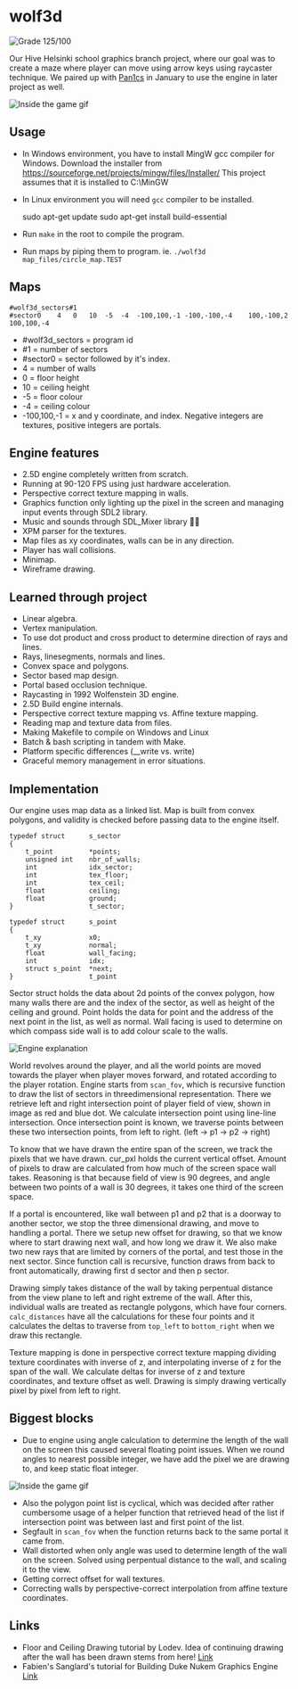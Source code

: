# wolf3d
![Grade 125/100](md_assets/grade.png)

Our Hive Helsinki school graphics branch project, where our goal was to create a maze where player can move using arrow keys using raycaster technique. We paired up with [Pan1cs](https://github.com/pan1cs) in January to use the engine in later project as well.

![Inside the game gif](md_assets/game.gif)

## Usage
- In Windows environment, you have to install MingW gcc compiler for Windows.
Download the installer from https://sourceforge.net/projects/mingw/files/Installer/
This project assumes that it is installed to C:\MinGW
- In Linux environment you will need `gcc` compiler to be installed.

	sudo apt-get update
	sudo apt-get install build-essential

- Run `make` in the root to compile the program.
- Run maps by piping them to program. ie.
	`./wolf3d map_files/circle_map.TEST`

## Maps

	#wolf3d_sectors#1
	#sector0	4	0	10	-5	-4	-100,100,-1	-100,-100,-4	100,-100,2	100,100,-4
* #wolf3d_sectors = program id
* #1 = number of sectors
* #sector0 = sector followed by it's index.
* 4 = number of walls
* 0 = floor height
* 10 = ceiling height
* -5 = floor colour
* -4 = ceiling colour
* -100,100,-1 = x and y coordinate, and index. Negative integers are textures, positive
integers are portals.

## Engine features
- 2.5D engine completely written from scratch.
- Running at 90-120 FPS using just hardware acceleration.
- Perspective correct texture mapping in walls.
- Graphics function only lighting up the pixel in the screen and managing input events through SDL2 library.
- Music and sounds through SDL_Mixer library 🎵🎶
- XPM parser for the textures.
- Map files as xy coordinates, walls
can be in any direction.
- Player has wall collisions.
- Minimap.
- Wireframe drawing.


## Learned through project
- Linear algebra.
- Vertex manipulation.
- To use dot product and cross product to determine direction of rays and lines.
- Rays, linesegments, normals and lines.
- Convex space and polygons.
- Sector based map design.
- Portal based occlusion technique.
- Raycasting in 1992 Wolfenstein 3D engine.
- 2.5D Build engine internals.
- Perspective correct texture mapping vs. Affine texture mapping.
- Reading map and texture data from files.
- Making Makefile to compile on Windows and Linux
- Batch & bash scripting in tandem with Make.
- Platform specific differences (__write vs. write)
- Graceful memory management in error situations.

## Implementation
Our engine uses map data as a linked list. Map is built from convex polygons, and validity is checked before passing data to the engine itself.

	typedef struct		s_sector
	{
		t_point			*points;
		unsigned int	nbr_of_walls;
		int				idx_sector;
		int				tex_floor;
		int				tex_ceil;
		float			ceiling;
		float			ground;
	}					t_sector;

	typedef struct		s_point
	{
    	t_xy			x0;
    	t_xy			normal;
    	float			wall_facing;
    	int				idx;
    	struct s_point	*next;
	}					t_point

Sector struct holds the data about 2d points of the convex polygon, how many walls there are and the index of the sector, as well as height of the ceiling and ground. Point holds the data for point and the address of the next point in the list, as well as normal. Wall facing is used to determine on which compass side wall is to add colour scale to the walls.

![Engine explanation](md_assets/engine_explanation.png)

World revolves around the player, and all the world points are moved towards the player when player moves forward, and rotated according to the player rotation. Engine starts from `scan_fov`, which is recursive function to draw the list of sectors in threedimensional representation. There we retrieve left and right intersection point of player field of view, shown in image as red and blue dot. We calculate intersection point using line-line intersection. Once intersection point is known, we traverse points between these two intersection points, from left to right. (left -> p1 -> p2 -> right)

To know that we have drawn the entire span of the screen, we track the pixels that we have drawn. cur_pxl holds the
current vertical offset. Amount of pixels to draw are calculated from how much of the screen space wall takes.
Reasoning is that because field of view is 90 degrees, and angle between two points of a wall is 30 degrees, it takes one third of the screen space.

If a portal is encountered, like wall between p1 and p2 that is a doorway to another sector, we stop the three dimensional drawing, and move to handling a portal. There we setup new offset for drawing, so that we know where to start drawing next wall, and how long we draw it. We also make two new rays that are limited by corners of the portal, and test those in the next sector. Since function call is recursive, function draws from back to front automatically, drawing first d sector and then p sector.

Drawing simply takes distance of the wall by taking perpentual distance from the view plane to
left and right extreme of the wall. After this, individual walls are treated as rectangle polygons, which have four corners. `calc_distances` have all the calculations for these four points and it calculates the deltas to traverse from `top_left` to `bottom_right` when we draw this rectangle.

Texture mapping is done in perspective correct texture mapping dividing texture coordinates with inverse of z, and interpolating inverse of z for the span of the wall. We calculate deltas for inverse of z and texture coordinates, and texture offset as well. Drawing is simply drawing vertically pixel by pixel from left to right.

## Biggest blocks
- Due to engine using angle calculation to determine the length of the wall on the screen this caused several floating point issues. When we round angles to nearest possible integer, we have add the pixel we are drawing to, and keep static float integer.

![Inside the game gif](md_assets/problem_with_angles.png)

- Also the polygon point list is cyclical, which was decided after rather cumbersome usage of a helper function that retrieved head of the list if intersection point was between last and first point of the list.
- Segfault in `scan_fov` when the function returns back to the same portal it came from.
- Wall distorted when only angle was used to determine length of the wall on the screen. Solved using perpentual distance to the wall, and scaling it to the view.
- Getting correct offset for wall textures.
- Correcting walls by perspective-correct interpolation from affine texture coordinates.
## Links
- Floor and Ceiling Drawing tutorial by Lodev. Idea of continuing drawing after the wall has been drawn stems from here! [Link](https://lodev.org/cgtutor/raycasting2.html)
- Fabien's Sanglard's tutorial for Building Duke Nukem Graphics Engine [Link](https://fabiensanglard.net/duke3d/build_engine_internals.php)
